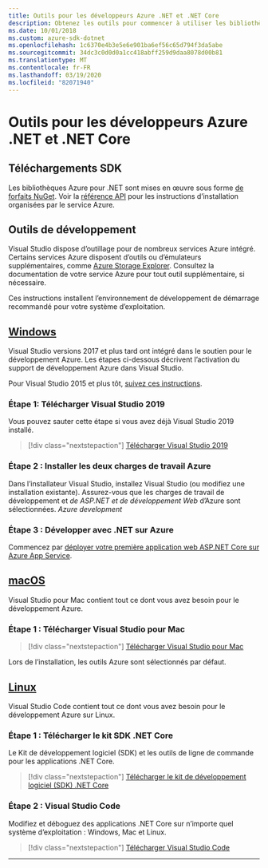 ```yaml
---
title: Outils pour les développeurs Azure .NET et .NET Core
description: Obtenez les outils pour commencer à utiliser les bibliothèques .NET Azure à partir d’un environnement Windows, Linux et Mac.
ms.date: 10/01/2018
ms.custom: azure-sdk-dotnet
ms.openlocfilehash: 1c6370e4b3e5e6e901ba6ef56c65d794f3da5abe
ms.sourcegitcommit: 34dc3c0d0d0a1cc418abff259d9daa8078d00b81
ms.translationtype: MT
ms.contentlocale: fr-FR
ms.lasthandoff: 03/19/2020
ms.locfileid: "82071940"
---
```

# <a name="tools-for-net-and-net-core-azure-developers"></a>Outils pour les développeurs Azure .NET et .NET Core

## <a name="sdk-downloads"></a>Téléchargements SDK

Les bibliothèques Azure pour .NET sont mises en œuvre sous forme [de forfaits NuGet](https://www.nuget.org/packages?q=windowsazureofficial). Voir la [référence API](/dotnet/api/overview/azure/?view=azure-dotnet) pour les instructions d’installation organisées par le service Azure.

## <a name="development-tools"></a>Outils de développement

Visual Studio dispose d’outillage pour de nombreux services Azure intégré. Certains services Azure disposent d’outils ou d’émulateurs supplémentaires, comme [Azure Storage Explorer](https://azure.microsoft.com/features/storage-explorer/). Consultez la documentation de votre service Azure pour tout outil supplémentaire, si nécessaire.

Ces instructions installent l’environnement de développement de démarrage recommandé pour votre système d’exploitation.

## <a name="windows"></a>[Windows](#tab/windows)

Visual Studio versions 2017 et plus tard ont intégré dans le soutien pour le développement Azure. Les étapes ci-dessous décrivent l’activation du support de développement Azure dans Visual Studio.

Pour Visual Studio 2015 et plus tôt, <a href="vs2015-install.md">suivez ces instructions</a>.

### <a name="step-1-download-visual-studio-2019"></a>Étape 1: Télécharger Visual Studio 2019

Vous pouvez sauter cette étape si vous avez déjà Visual Studio 2019 installé.

> [!div class="nextstepaction"]
> [Télécharger Visual Studio 2019](https://www.visualstudio.com/downloads/)

### <a name="step-2-install-the-two-azure-workloads"></a>Étape 2 : Installer les deux charges de travail Azure

Dans l’installateur Visual Studio, installez Visual Studio (ou modifiez une installation existante). Assurez-vous que les charges de travail de développement et *de ASP.NET et de développement Web* d’Azure sont sélectionnées. *Azure development*

### <a name="step-3-develop-with-net-on-azure"></a>Étape 3 : Développer avec .NET sur Azure

Commencez par [déployer votre première application web ASP.NET Core sur Azure App Service](https://docs.microsoft.com/azure/app-service-web/app-service-web-get-started-dotnet).

## <a name="macos"></a>[macOS](#tab/macos)

Visual Studio pour Mac contient tout ce dont vous avez besoin pour le développement Azure.

### <a name="step-1-download-visual-studio-for-mac"></a>Étape 1 : Télécharger Visual Studio pour Mac

> [!div class="nextstepaction"]
> [Télécharger Visual Studio pour Mac](https://www.visualstudio.com/vs/visual-studio-mac/)

Lors de l’installation, les outils Azure sont sélectionnés par défaut.

## <a name="linux"></a>[Linux](#tab/linux)

Visual Studio Code contient tout ce dont vous avez besoin pour le développement Azure sur Linux.

### <a name="step-1-download-the-net-core-sdk"></a>Étape 1 : Télécharger le kit SDK .NET Core

Le Kit de développement logiciel (SDK) et les outils de ligne de commande pour les applications .NET Core.

> [!div class="nextstepaction"]
> [Télécharger le kit de développement logiciel (SDK) .NET Core](https://dotnet.microsoft.com/download)

### <a name="step-2-visual-studio-code"></a>Étape 2 : Visual Studio Code

Modifiez et déboguez des applications .NET Core sur n’importe quel système d’exploitation : Windows, Mac et Linux.

> [!div class="nextstepaction"]
> [Télécharger Visual Studio Code](https://code.visualstudio.com)

---

